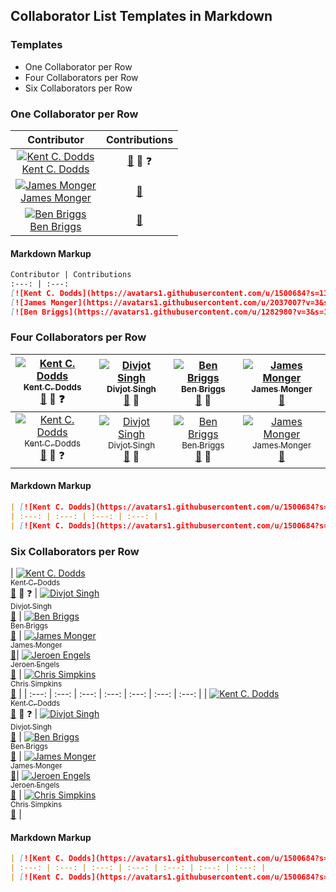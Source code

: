 ## Collaborator List Templates in Markdown

### Templates

- One Collaborator per Row
- Four Collaborators per Row
- Six Collaborators per Row

### One Collaborator per Row

Contributor | Contributions
:---: | :---:
[![Kent C. Dodds](https://avatars1.githubusercontent.com/u/1500684?s=130)<br />Kent C. Dodds](http://kentcdodds.com) | [📖](https://github.com/kentcdodds/all-contributors/commits?author=kentcdodds) 👀 ❓
[![James Monger](https://avatars1.githubusercontent.com/u/2037007?v=3&s=130)<br />James Monger](http://github.com/Jameskmonger) | [📖](https://github.com/kentcdodds/all-contributors/commits?author=Jameskmonger)
[![Ben Briggs](https://avatars1.githubusercontent.com/u/1282980?v=3&s=130)<br />Ben Briggs](http://beneb.info) | [📖](https://github.com/kentcdodds/all-contributors/commits?author=ben-eb)


#### Markdown Markup
```markdown
Contributor | Contributions
:---: | :---:
[![Kent C. Dodds](https://avatars1.githubusercontent.com/u/1500684?s=130)<br />Kent C. Dodds](http://kentcdodds.com) | [📖](https://github.com/kentcdodds/all-contributors/commits?author=kentcdodds) 👀 ❓
[![James Monger](https://avatars1.githubusercontent.com/u/2037007?v=3&s=130)<br />James Monger](http://github.com/Jameskmonger) | [📖](https://github.com/kentcdodds/all-contributors/commits?author=Jameskmonger)
[![Ben Briggs](https://avatars1.githubusercontent.com/u/1282980?v=3&s=130)<br />Ben Briggs](http://beneb.info) | [📖](https://github.com/kentcdodds/all-contributors/commits?author=ben-eb)
```


### Four Collaborators per Row

| [![Kent C. Dodds](https://avatars1.githubusercontent.com/u/1500684?s=120)<br /><sub>Kent C. Dodds</sub>](http://kentcdodds.com)<br />[📖](https://github.com/kentcdodds/all-contributors/commits?author=kentcdodds) 👀 ❓ | [![Divjot Singh](https://avatars1.githubusercontent.com/u/6177621?s=120)<br /><sub>Divjot Singh</sub>](http://bogas04.github.io)<br />[📖](https://github.com/kentcdodds/all-contributors/commits?author=bogas04) 👀 | [![Ben Briggs](https://avatars1.githubusercontent.com/u/1282980?v=3&s=120)<br /><sub>Ben Briggs</sub>](http://beneb.info)<br />[📖](https://github.com/kentcdodds/all-contributors/commits?author=ben-eb) 👀 | [![James Monger](https://avatars1.githubusercontent.com/u/2037007?v=3&s=120)<br /><sub>James Monger</sub>](http://github.com/Jameskmonger)<br />[📖](https://github.com/kentcdodds/all-contributors/commits?author=Jameskmonger) | 
| :---: | :---: | :---: | :---: |
| [![Kent C. Dodds](https://avatars1.githubusercontent.com/u/1500684?s=120)<br /><sub>Kent C. Dodds</sub>](http://kentcdodds.com)<br />[📖](https://github.com/kentcdodds/all-contributors/commits?author=kentcdodds) 👀 ❓ | [![Divjot Singh](https://avatars1.githubusercontent.com/u/6177621?s=120)<br /><sub>Divjot Singh</sub>](http://bogas04.github.io)<br />[📖](https://github.com/kentcdodds/all-contributors/commits?author=bogas04) 👀 | [![Ben Briggs](https://avatars1.githubusercontent.com/u/1282980?v=3&s=120)<br /><sub>Ben Briggs</sub>](http://beneb.info)<br />[📖](https://github.com/kentcdodds/all-contributors/commits?author=ben-eb) 👀 | [![James Monger](https://avatars1.githubusercontent.com/u/2037007?v=3&s=120)<br /><sub>James Monger</sub>](http://github.com/Jameskmonger)<br />[📖](https://github.com/kentcdodds/all-contributors/commits?author=Jameskmonger) | 

#### Markdown Markup

```markdown
| [![Kent C. Dodds](https://avatars1.githubusercontent.com/u/1500684?s=120)<br /><sub>Kent C. Dodds</sub>](http://kentcdodds.com)<br />[📖](https://github.com/kentcdodds/all-contributors/commits?author=kentcdodds) 👀 ❓ | [![Divjot Singh](https://avatars1.githubusercontent.com/u/6177621?s=120)<br /><sub>Divjot Singh</sub>](http://bogas04.github.io)<br />[📖](https://github.com/kentcdodds/all-contributors/commits?author=bogas04) 👀 | [![Ben Briggs](https://avatars1.githubusercontent.com/u/1282980?v=3&s=120)<br /><sub>Ben Briggs</sub>](http://beneb.info)<br />[📖](https://github.com/kentcdodds/all-contributors/commits?author=ben-eb) 👀 | [![James Monger](https://avatars1.githubusercontent.com/u/2037007?v=3&s=120)<br /><sub>James Monger</sub>](http://github.com/Jameskmonger)<br />[📖](https://github.com/kentcdodds/all-contributors/commits?author=Jameskmonger) | 
| :---: | :---: | :---: | :---: |
| [![Kent C. Dodds](https://avatars1.githubusercontent.com/u/1500684?s=120)<br /><sub>Kent C. Dodds</sub>](http://kentcdodds.com)<br />[📖](https://github.com/kentcdodds/all-contributors/commits?author=kentcdodds) 👀 ❓ | [![Divjot Singh](https://avatars1.githubusercontent.com/u/6177621?s=120)<br /><sub>Divjot Singh</sub>](http://bogas04.github.io)<br />[📖](https://github.com/kentcdodds/all-contributors/commits?author=bogas04) 👀 | [![Ben Briggs](https://avatars1.githubusercontent.com/u/1282980?v=3&s=120)<br /><sub>Ben Briggs</sub>](http://beneb.info)<br />[📖](https://github.com/kentcdodds/all-contributors/commits?author=ben-eb) 👀 | [![James Monger](https://avatars1.githubusercontent.com/u/2037007?v=3&s=120)<br /><sub>James Monger</sub>](http://github.com/Jameskmonger)<br />[📖](https://github.com/kentcdodds/all-contributors/commits?author=Jameskmonger) | 
```



### Six Collaborators per Row

| [![Kent C. Dodds](https://avatars1.githubusercontent.com/u/1500684?s=100)<br /><sub>Kent C. Dodds</sub>](http://kentcdodds.com) <br /> [📖](https://github.com/kentcdodds/all-contributors/commits?author=kentcdodds) 👀 ❓ | [![Divjot Singh](https://avatars1.githubusercontent.com/u/6177621?s=100)<br /><sub>Divjot Singh</sub>](http://bogas04.github.io) <br /> [📖](https://github.com/kentcdodds/all-contributors/commits?author=bogas04)  | [![Ben Briggs](https://avatars1.githubusercontent.com/u/1282980?v=3&s=100)<br /><sub>Ben Briggs</sub>](http://beneb.info) <br /> [📖](https://github.com/kentcdodds/all-contributors/commits?author=ben-eb) | [![James Monger](https://avatars1.githubusercontent.com/u/2037007?v=3&s=100)<br /><sub>James Monger</sub>](http://github.com/Jameskmonger) <br /> [📖](https://github.com/kentcdodds/all-contributors/commits?author=Jameskmonger)| [![Jeroen Engels](https://avatars.githubusercontent.com/u/3869412?v=3&s=100)<br /><sub>Jeroen Engels</sub>](https://github.com/jfmengels) <br />  [📖](https://github.com/kentcdodds/all-contributors/commits?author=jfmengels) | [![Chris Simpkins](https://avatars0.githubusercontent.com/u/4249591?v=3&s=100)<br /><sub>Chris Simpkins</sub>](http://github.com/chrissimpkins) <br />   [📖](https://github.com/kentcdodds/all-contributors/commits?author=chrissimpkins) |
| :---: | :---: | :---: | :---: | :---: | :---: | :---: |
| [![Kent C. Dodds](https://avatars1.githubusercontent.com/u/1500684?s=100)<br /><sub>Kent C. Dodds</sub>](http://kentcdodds.com) <br /> [📖](https://github.com/kentcdodds/all-contributors/commits?author=kentcdodds) 👀 ❓ | [![Divjot Singh](https://avatars1.githubusercontent.com/u/6177621?s=100)<br /><sub>Divjot Singh</sub>](http://bogas04.github.io) <br /> [📖](https://github.com/kentcdodds/all-contributors/commits?author=bogas04)  | [![Ben Briggs](https://avatars1.githubusercontent.com/u/1282980?v=3&s=100)<br /><sub>Ben Briggs</sub>](http://beneb.info) <br /> [📖](https://github.com/kentcdodds/all-contributors/commits?author=ben-eb) | [![James Monger](https://avatars1.githubusercontent.com/u/2037007?v=3&s=100)<br /><sub>James Monger</sub>](http://github.com/Jameskmonger) <br /> [📖](https://github.com/kentcdodds/all-contributors/commits?author=Jameskmonger)| [![Jeroen Engels](https://avatars.githubusercontent.com/u/3869412?v=3&s=100)<br /><sub>Jeroen Engels</sub>](https://github.com/jfmengels) <br />  [📖](https://github.com/kentcdodds/all-contributors/commits?author=jfmengels) | [![Chris Simpkins](https://avatars0.githubusercontent.com/u/4249591?v=3&s=100)<br /><sub>Chris Simpkins</sub>](http://github.com/chrissimpkins) <br />   [📖](https://github.com/kentcdodds/all-contributors/commits?author=chrissimpkins) | 

#### Markdown Markup

```markdown
| [![Kent C. Dodds](https://avatars1.githubusercontent.com/u/1500684?s=100)<br /><sub>Kent C. Dodds</sub>](http://kentcdodds.com) <br /> [📖](https://github.com/kentcdodds/all-contributors/commits?author=kentcdodds) 👀 ❓ | [![Divjot Singh](https://avatars1.githubusercontent.com/u/6177621?s=100)<br /><sub>Divjot Singh</sub>](http://bogas04.github.io) <br /> [📖](https://github.com/kentcdodds/all-contributors/commits?author=bogas04)  | [![Ben Briggs](https://avatars1.githubusercontent.com/u/1282980?v=3&s=100)<br /><sub>Ben Briggs</sub>](http://beneb.info) <br /> [📖](https://github.com/kentcdodds/all-contributors/commits?author=ben-eb) | [![James Monger](https://avatars1.githubusercontent.com/u/2037007?v=3&s=100)<br /><sub>James Monger</sub>](http://github.com/Jameskmonger) <br /> [📖](https://github.com/kentcdodds/all-contributors/commits?author=Jameskmonger)| [![Jeroen Engels](https://avatars.githubusercontent.com/u/3869412?v=3&s=100)<br /><sub>Jeroen Engels</sub>](https://github.com/jfmengels) <br />  [📖](https://github.com/kentcdodds/all-contributors/commits?author=jfmengels) | [![Chris Simpkins](https://avatars0.githubusercontent.com/u/4249591?v=3&s=100)<br /><sub>Chris Simpkins</sub>](http://github.com/chrissimpkins) <br />   [📖](https://github.com/kentcdodds/all-contributors/commits?author=chrissimpkins) |
| :---: | :---: | :---: | :---: | :---: | :---: | :---: |
| [![Kent C. Dodds](https://avatars1.githubusercontent.com/u/1500684?s=100)<br /><sub>Kent C. Dodds</sub>](http://kentcdodds.com) <br /> [📖](https://github.com/kentcdodds/all-contributors/commits?author=kentcdodds) 👀 ❓ | [![Divjot Singh](https://avatars1.githubusercontent.com/u/6177621?s=100)<br /><sub>Divjot Singh</sub>](http://bogas04.github.io) <br /> [📖](https://github.com/kentcdodds/all-contributors/commits?author=bogas04)  | [![Ben Briggs](https://avatars1.githubusercontent.com/u/1282980?v=3&s=100)<br /><sub>Ben Briggs</sub>](http://beneb.info) <br /> [📖](https://github.com/kentcdodds/all-contributors/commits?author=ben-eb) | [![James Monger](https://avatars1.githubusercontent.com/u/2037007?v=3&s=100)<br /><sub>James Monger</sub>](http://github.com/Jameskmonger) <br /> [📖](https://github.com/kentcdodds/all-contributors/commits?author=Jameskmonger)| [![Jeroen Engels](https://avatars.githubusercontent.com/u/3869412?v=3&s=100)<br /><sub>Jeroen Engels</sub>](https://github.com/jfmengels) <br />  [📖](https://github.com/kentcdodds/all-contributors/commits?author=jfmengels) | [![Chris Simpkins](https://avatars0.githubusercontent.com/u/4249591?v=3&s=100)<br /><sub>Chris Simpkins</sub>](http://github.com/chrissimpkins) <br />   [📖](https://github.com/kentcdodds/all-contributors/commits?author=chrissimpkins) | 
```

